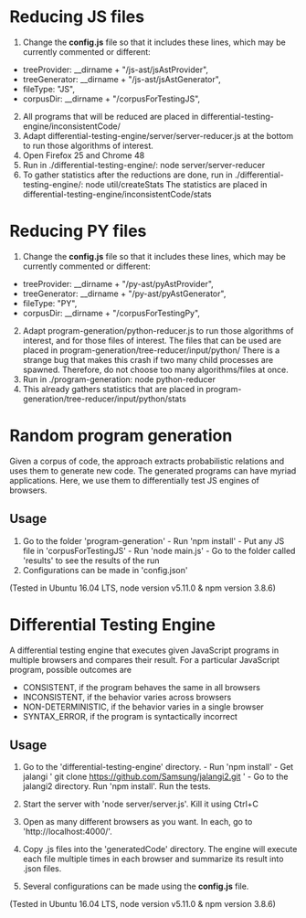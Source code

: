 Reducing JS files
=================
1. Change the __config.js__ file so that it includes these lines, which may be currently commented or different:
- treeProvider: __dirname + "/js-ast/jsAstProvider",
- treeGenerator: __dirname + "/js-ast/jsAstGenerator",
- fileType: "JS",
- corpusDir: __dirname + "/corpusForTestingJS",
2. All programs that will be reduced are placed in differential-testing-engine/inconsistentCode/
3. Adapt differential-testing-engine/server/server-reducer.js at the bottom to run those algorithms of interest.
4. Open Firefox 25 and Chrome 48
5. Run in ./differential-testing-engine/: node server/server-reducer
6. To gather statistics after the reductions are done, run in ./differential-testing-engine/: node util/createStats
   The statistics are placed in differential-testing-engine/inconsistentCode/stats

Reducing PY files
=================
1. Change the __config.js__ file so that it includes these lines, which may be currently commented or different:
- treeProvider: __dirname + "/py-ast/pyAstProvider",
- treeGenerator: __dirname + "/py-ast/pyAstGenerator",
- fileType: "PY",
- corpusDir: __dirname + "/corpusForTestingPy",
2. Adapt program-generation/python-reducer.js  to run those algorithms of interest, and for those files of interest.
   The files that can be used are placed in program-generation/tree-reducer/input/python/
   There is a strange bug that makes this crash if two many child processes are spawned. Therefore, do not choose too many algorithms/files at once.
3. Run in ./program-generation: node python-reducer
4. This already gathers statistics that are placed in program-generation/tree-reducer/input/python/stats

Random program generation
===========================
Given a corpus of code, the approach extracts probabilistic relations and uses them to generate new code.
The generated programs can have myriad applications. Here, we use them to differentially test JS engines
of browsers.

Usage
-----
1. Go to the folder 'program-generation'
        - Run 'npm install'
        - Put any JS file in 'corpusForTestingJS'
        - Run 'node main.js'
        - Go to the folder called 'results' to see the results of the run
2. Configurations can be made in 'config.json'

(Tested in Ubuntu 16.04 LTS, node version v5.11.0 & npm version 3.8.6)

Differential Testing Engine
===========================

A differential testing engine that executes given JavaScript programs in multiple browsers and compares their result. For a particular JavaScript program, possible outcomes are
 * CONSISTENT, if the program behaves the same in all browsers
 * INCONSISTENT, if the behavior varies across browsers
 * NON-DETERMINISTIC, if the behavior varies in a single browser
 * SYNTAX_ERROR, if the program is syntactically incorrect

Usage
-----

 1. Go to the 'differential-testing-engine' directory.
        - Run 'npm install'
        - Get jalangi ' git clone https://github.com/Samsung/jalangi2.git '
        - Go to the jalangi2 directory. Run 'npm install'. Run the tests.

 2. Start the server with 'node server/server.js'. Kill it using Ctrl+C

 3. Open as many different browsers as you want. In each, go to 'http://localhost:4000/'.

 4. Copy .js files into the 'generatedCode' directory. The engine will execute each file multiple times in each browser and summarize its result into .json files.

 5. Several configurations can be made using the __config.js__ file.

(Tested in Ubuntu 16.04 LTS, node version v5.11.0 & npm version 3.8.6)
